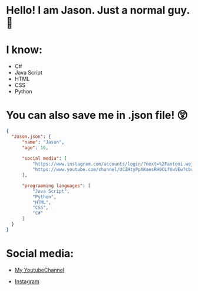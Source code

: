 # Hello! I am Jason. Just a normal guy. 👀

# I know:
 - C# 
 - Java Script
 - HTML 
 - CSS 
 - Python


# You can also save me in .json file! 😲
  ```json I am Jason.json
  { 
    "Jason.json": {
        "name": "Jason",
        "age": 16,
        
        "social media": [
            "https://www.instagram.com/accounts/login/?next=%2Fantoni.wojcieszyk%2F&source=omni_redirect",
            "https://www.youtube.com/channel/UCZHtyPpAKaesRH9CLfKwVEw?cbrd=1"
        ],

        "programming languages": [
            "Java Script",
            "Python",
            "HTML",
            "CSS",
            "C#"
        ]
    }
}
 ```

# Social media:
- [My YoutubeChannel](https://www.youtube.com/channel/UCZHtyPpAKaesRH9CLfKwVEw)

- [Instagram](https://www.instagram.com/antoni.wojcieszyk/)

